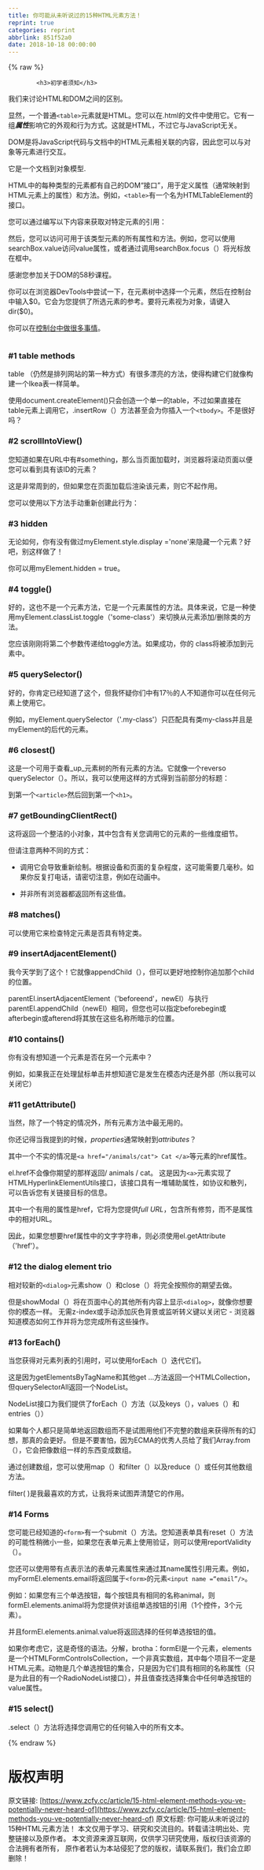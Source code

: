 ```yaml
---
title: 你可能从未听说过的15种HTML元素方法！
reprint: true
categories: reprint
abbrlink: 851f52a0
date: 2018-10-18 00:00:00
---
```


{% raw %}

            <h3>初学者须知</h3>
<p>我们来讨论HTML和DOM之间的区别。</p>
<p>显然，一个普通<code>&lt;table&gt;</code>元素就是HTML。您可以在.html的文件中使用它。它有一组<em><strong>属性</strong></em>影响它的外观和行为方式。这就是HTML，不过它与JavaScript无关。</p>
<p>DOM是将JavaScript代码与文档中的HTML元素相关联的内容，因此您可以与对象等元素进行交互。</p>
<p>它是一个文档到对象模型.</p>
<p>HTML中的每种类型的元素都有自己的DOM“接口”，用于定义属性（通常映射到HTML元素上的属性）和方法。例如，<code>&lt;table&gt;</code>有一个名为HTMLTableElement的接口。</p>
<p>您可以通过编写以下内容来获取对特定元素的引用：</p>
<p>然后，您可以访问可用于该类型元素的所有属性和方法。例如，您可以使用searchBox.value访问value属性，或者通过调用searchBox.focus（）将光标放在框中。</p>
<p>感谢您参加关于DOM的58秒课程。</p>
<p>你可以在浏览器DevTools中尝试一下，在元素树中选择一个元素，然后在控制台中输入$0。它会为您提供了所选元素的参考。要将元素视为对象，请键入dir($0)。</p>
<p>你可以在<a href="https://developers.google.com/web/tools/chrome-devtools/console/command-line-reference">控制台中做很多事情</a>。</p>
<p><img src="https://p0.ssl.qhimg.com/t01132f7f9f4d990cdb.jpg" alt=""></p>
<h3>#1 table methods</h3>
<p>table （仍然是排列网站的第一种方式）有很多漂亮的方法，使得构建它们就像构建一个Ikea表一样简单。</p>
<p>使用document.createElement()只会创造一个单一的table，不过如果直接在table元素上调用它，.insertRow（）方法甚至会为你插入一个<code>&lt;tbody&gt;</code>。不是很好吗？</p>
<h3>#2 scrollIntoView()</h3>
<p>您知道如果在URL中有#something，那么当页面加载时，浏览器将滚动页面以便您可以看到具有该ID的元素？</p>
<p>这是非常周到的，但如果您在页面加载后渲染该元素，则它不起作用。</p>
<p>您可以使用以下方法手动重新创建此行为：</p>
<h3>#3 hidden</h3>
<p>无论如何，你有没有做过myElement.style.display ='none'来隐藏一个元素？好吧，别这样做了！</p>
<p>你可以用myElement.hidden = true。</p>
<h3>#4 toggle()</h3>
<p>好的，这也不是一个元素方法，它是一个元素属性的方法。具体来说，它是一种使用myElement.classList.toggle（'some-class'）来切换从元素添加/删除类的方法。</p>
<p>您应该刚刚将第二个参数传递给toggle方法。如果成功，你的 class将被添加到元素中。</p>
<h3>#5 querySelector()</h3>
<p>好的，你肯定已经知道了这个，但我怀疑你们中有17％的人不知道你可以在任何元素上使用它。</p>
<p>例如，myElement.querySelector（'.my-class'）只匹配具有类my-class并且是myElement的后代的元素。</p>
<h3>#6 closest()</h3>
<p>这是一个可用于查看_up_元素树的所有元素的方法。它就像一个reverso querySelector（）。所以，我可以使用这样的方式得到当前部分的标题：</p>
<p>到第一个<code>&lt;article&gt;</code>然后回到第一个<code>&lt;h1&gt;</code>。</p>
<h3>#7 getBoundingClientRect()</h3>
<p>这将返回一个整洁的小对象，其中包含有关您调用它的元素的一些维度细节。</p>
<p>但请注意两种不同的方式：</p>
<ul>
<li><p>调用它会导致重新绘制。根据设备和页面的复杂程度，这可能需要几毫秒。如果你反复打电话，请密切注意，例如在动画中。</p>
</li>
<li><p>并非所有浏览器都返回所有这些值。</p>
</li>
</ul>
<h3>#8 matches()</h3>
<p>可以使用它来检查特定元素是否具有特定类。</p>
<h3>#9 insertAdjacentElement()</h3>
<p>我今天学到了这个！它就像appendChild（），但可以更好地控制你追加那个child的位置。</p>
<p>parentEl.insertAdjacentElement（'beforeend'，newEl）与执行parentEl.appendChild（newEl）相同，但您也可以指定beforebegin或afterbegin或afterend将其放在这些名称所暗示的位置。 </p>
<h3>#10 contains()</h3>
<p>你有没有想知道一个元素是否在另一个元素中？</p>
<p>例如，如果我正在处理鼠标单击并想知道它是发生在模态内还是外部（所以我可以关闭它）</p>
<h3>#11 getAttribute()</h3>
<p>当然，除了一个特定的情况外，所有元素方法中最无用的。</p>
<p>你还记得当我提到的时候，<em>properties</em>通常映射到<em>attributes</em>？</p>
<p>其中一个不实的情况是<code>&lt;a href="/animals/cat"&gt; Cat &lt;/a&gt;</code>等元素的href属性。</p>
<p>el.href不会像你期望的那样返回/ animals / cat。
这是因为<code>&lt;a&gt;</code>元素实现了HTMLHyperlinkElementUtils接口，该接口具有一堆辅助属性，如协议和散列，可以告诉您有关链接目标的信息。</p>
<p>其中一个有用的属性是href，它将为您提供<em>full URL</em>，包含所有修剪，而不是属性中的相对URL。</p>
<p>因此，如果您想要href属性中的文字字符串，则必须使用el.getAttribute（'href'）。</p>
<h3>#12 the dialog element trio</h3>
<p>相对较新的<code>&lt;dialog&gt;</code>元素show（）和close（）将完全按照你的期望去做。</p>
<p>但是showModal（）将在页面中心的其他所有内容上显示<code>&lt;dialog&gt;</code>，就像你想要你的模态一样。
无需z-index或手动添加灰色背景或监听转义键以关闭它 - 浏览器知道模态如何工作并将为您完成所有这些操作。</p>
<h3>#13 forEach()</h3>
<p>当您获得对元素列表的引用时，可以使用forEach（）迭代它们。</p>
<p>这是因为getElementsByTagName和其他get ...方法返回一个HTMLCollection，但querySelectorAll返回一个NodeList。</p>
<p>NodeList接口为我们提供了forEach（）方法（以及keys（），values（）和entries（））</p>
<p>如果每个人都只是简单地返回数组而不是试图用他们不完整的数组来获得所有的幻想，那真的会更好。
但是不要害怕，因为ECMA的优秀人员给了我们Array.from（），它会把像数组一样的东西变成数组。</p>
<p>通过创建数组，您可以使用map（）和filter（）以及reduce（）或任何其他数组方法。</p>
<p>filter( )是我最喜欢的方式，让我将来试图弄清楚它的作用。</p>
<h3>#14 Forms</h3>
<p>您可能已经知道的<code>&lt;form&gt;</code>有一个submit（）方法。您知道表单具有reset（）方法的可能性稍微小一些，如果您在表单元素上使用验证，则可以使用reportValidity（）。</p>
<p>您还可以使用带有点表示法的表单元素属性来通过其name属性引用元素。例如，myFormEl.elements.email将返回属于<code>&lt;form&gt;</code>的元素<code>&lt;input name =“email”/&gt;</code>。</p>
<p>例如：如果您有三个单选按钮，每个按钮具有相同的名称animal，则formEl.elements.animal将为您提供对该组单选按钮的引用（1个控件，3个元素）。</p>
<p>并且formEl.elements.animal.value将返回选择的任何单选按钮的值。</p>
<p>如果你考虑它，这是奇怪的语法。分解，brotha：formEl是一个元素，elements是一个HTMLFormControlsCollection，一个非真实数组，其中每个项目不一定是HTML元素。动物是几个单选按钮的集合，只是因为它们具有相同的名称属性（只是为此目的有一个RadioNodeList接口），并且值查找选择集合中任何单选按钮的value属性。</p>
<h3>#15 select()</h3>
<p>.select（）方法将选择您调用它的任何输入中的所有文本。</p>

          
{% endraw %}

# 版权声明
原文链接: [https://www.zcfy.cc/article/15-html-element-methods-you-ve-potentially-never-heard-of](https://www.zcfy.cc/article/15-html-element-methods-you-ve-potentially-never-heard-of)
原文标题: 你可能从未听说过的15种HTML元素方法！
本文仅用于学习、研究和交流目的。转载请注明出处、完整链接以及原作者。
本文资源来源互联网，仅供学习研究使用，版权归该资源的合法拥有者所有，
原作者若认为本站侵犯了您的版权，请联系我们，我们会立即删除！
